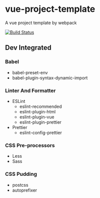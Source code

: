 # vue-project-template

A vue project template by webpack

[![Build Status](https://www.travis-ci.org/liuvigongzuoshi/vue-project-template.svg?branch=master)](https://www.travis-ci.org/liuvigongzuoshi/vue-project-template)

## Dev Integrated

### Babel
- babel-preset-env
- babel-plugin-syntax-dynamic-import

### Linter And Formatter
- ESLint 
  - eslint-recommended
  - eslint-plugin-html
  - eslint-plugin-vue
  - eslint-plugin-prettier
- Prettier
  - eslint-config-prettier

### CSS Pre-processors
- Less
- Sass

### CSS Pudding 
  - postcss
  - autoprefixer
